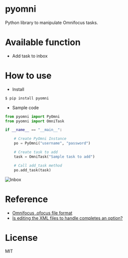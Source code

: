 # pyomni
Python library to manipulate Omnifocus tasks.

# Available function
- Add task to inbox

# How to use
- Install
```Bash
$ pip install pyomni
```
- Sample code
```Python
from pyomni import PyOmni
from pyomni import OmniTask

if __name__ == "__main__":

    # Create PyOmni Instance
    po = PyOmni("username", "password")

    # Create task to add
    task = OmniTask("Sample task to add")

    # Call add_task method
    po.add_task(task)
```
![Inbox](https://rawgit.com/taxpon/pyomni/master/resources/inbox.jpg)

# Reference
- [Omnifocus .ofocus file format](https://github.com/tomzx/ofocus-format/tree/2.0)
- [Is editing the XML files to handle completes an option?](http://forums.omnigroup.com/showthread.php?p=105247#post105247)

# License
MIT